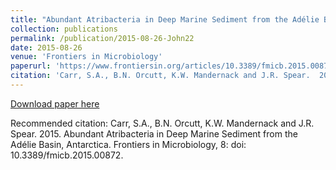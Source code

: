 ```yaml
---
title: "Abundant Atribacteria in Deep Marine Sediment from the Adélie Basin, Antarctica"
collection: publications
permalink: /publication/2015-08-26-John22
date: 2015-08-26
venue: 'Frontiers in Microbiology'
paperurl: 'https://www.frontiersin.org/articles/10.3389/fmicb.2015.00872/full'
citation: 'Carr, S.A., B.N. Orcutt, K.W. Mandernack and J.R. Spear.  2015.  Abundant Atribacteria in Deep Marine Sediment from the Adélie Basin, Antarctica.  Frontiers in Microbiology, 8: doi: 10.3389/fmicb.2015.00872.'
---
```


<a href='https://www.frontiersin.org/articles/10.3389/fmicb.2015.00872/full'>Download paper here</a>

Recommended citation: Carr, S.A., B.N. Orcutt, K.W. Mandernack and J.R. Spear.  2015.  Abundant Atribacteria in Deep Marine Sediment from the Adélie Basin, Antarctica.  Frontiers in Microbiology, 8: doi: 10.3389/fmicb.2015.00872.